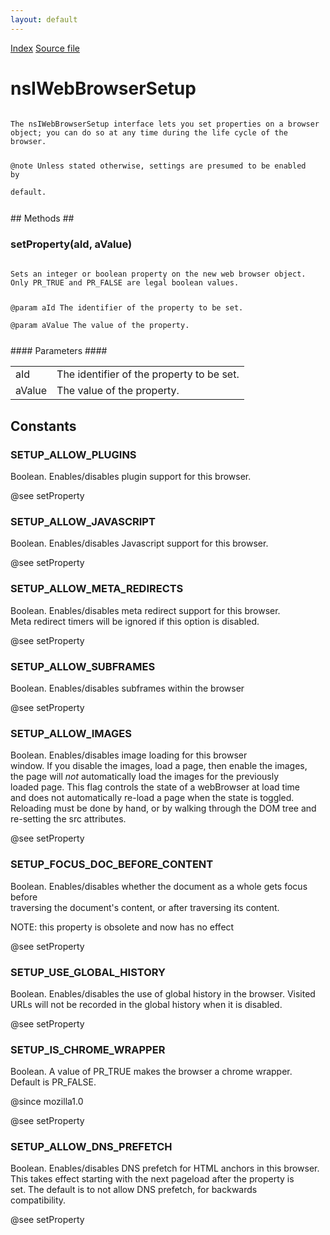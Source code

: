 ```yaml
---
layout: default
---
```

<div id='links'><a href="../index.html">Index</a>
<a href="http://dxr.mozilla.org/mozilla-central/source/embedding/browser/nsIWebBrowserSetup.idl">Source file</a>
</div>

# nsIWebBrowserSetup #
<code>  
The nsIWebBrowserSetup interface lets you set properties on a browser  
object; you can do so at any time during the life cycle of the browser.  
  
@note Unless stated otherwise, settings are presumed to be enabled by  
      default.  
  
</code>
## Methods ##

### setProperty(aId, aValue) ###
<code>  
Sets an integer or boolean property on the new web browser object.  
Only PR_TRUE and PR_FALSE are legal boolean values.  
  
@param aId The identifier of the property to be set.  
@param aValue The value of the property.  
  
</code>
#### Parameters ####

<table>

<tr>
<td>aId</td>
<td>The identifier of the property to be set.  
</td>
</tr>

<tr>
<td>aValue</td>
<td>The value of the property.  
</td>
</tr>

</table>

## Constants ##

### SETUP_ALLOW_PLUGINS ###
  
Boolean. Enables/disables plugin support for this browser.  
  
@see setProperty  
  

### SETUP_ALLOW_JAVASCRIPT ###
  
Boolean. Enables/disables Javascript support for this browser.  
  
@see setProperty  
  

### SETUP_ALLOW_META_REDIRECTS ###
  
Boolean. Enables/disables meta redirect support for this browser.  
Meta redirect timers will be ignored if this option is disabled.  
  
@see setProperty  
  

### SETUP_ALLOW_SUBFRAMES ###
  
Boolean. Enables/disables subframes within the browser  
  
@see setProperty  
  

### SETUP_ALLOW_IMAGES ###
  
Boolean. Enables/disables image loading for this browser  
window. If you disable the images, load a page, then enable the images,  
the page will *not* automatically load the images for the previously  
loaded page. This flag controls the state of a webBrowser at load time   
and does not automatically re-load a page when the state is toggled.   
Reloading must be done by hand, or by walking through the DOM tree and   
re-setting the src attributes.  
  
@see setProperty  
  

### SETUP_FOCUS_DOC_BEFORE_CONTENT ###
  
Boolean. Enables/disables whether the document as a whole gets focus before  
traversing the document's content, or after traversing its content.  
  
NOTE: this property is obsolete and now has no effect  
  
@see setProperty  
  

### SETUP_USE_GLOBAL_HISTORY ###
  
Boolean. Enables/disables the use of global history in the browser. Visited  
URLs will not be recorded in the global history when it is disabled.  
  
@see setProperty  
  

### SETUP_IS_CHROME_WRAPPER ###
  
Boolean. A value of PR_TRUE makes the browser a chrome wrapper.  
Default is PR_FALSE.  
  
@since mozilla1.0  
  
@see setProperty  
  

### SETUP_ALLOW_DNS_PREFETCH ###
  
Boolean. Enables/disables DNS prefetch for HTML anchors in this browser.  
This takes effect starting with the next pageload after the property is  
set.  The default is to not allow DNS prefetch, for backwards  
compatibility.  
  
@see setProperty  
  

